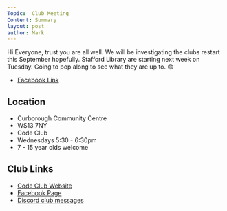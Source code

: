 ```yaml
---
Topic:  Club Meeting
Content: Summary
layout: post
author: Mark
---
```

Hi Everyone, trust you are all well. We will be investigating the clubs restart this September hopefully. Stafford Library are starting next week on Tuesday. Going to pop along to see what they are up to. 😊



* [Facebook Link](https://www.facebook.com/1481985248595237/posts/4067988389994897/)

## Location

* Curborough Community Centre
* WS13 7NY
* Code Club
* Wednesdays 5:30 - 6:30pm
* 7 - 15 year olds welcome

## Club Links

* [Code Club Website](https://lichfield-code-club.github.io/)
* [Facebook Page](https://www.facebook.com/LichfieldCoders)
* [Discord club messages](https://discord.gg/szz6xGK)
